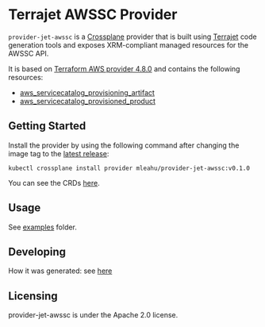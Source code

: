 # Terrajet AWSSC Provider

`provider-jet-awssc` is a [Crossplane](https://crossplane.io/) provider that is built
using [Terrajet](https://github.com/crossplane/terrajet) code generation tools and exposes XRM-compliant managed
resources for the AWSSC API.

It is based on [Terraform AWS provider 4.8.0](https://registry.terraform.io/providers/hashicorp/aws/4.8.0/docs) and
contains the following resources:

* [aws_servicecatalog_provisioning_artifact](https://registry.terraform.io/providers/hashicorp/aws/4.8.0/docs/resources/servicecatalog_provisioning_artifact)
* [aws_servicecatalog_provisioned_product](https://registry.terraform.io/providers/hashicorp/aws/4.8.0/docs/resources/servicecatalog_provisioned_product)

## Getting Started

Install the provider by using the following command after changing the image tag to
the [latest release](https://github.com/mleahu/provider-jet-awssc/releases):

```
kubectl crossplane install provider mleahu/provider-jet-awssc:v0.1.0
```

You can see the CRDs [here](package/crds).

## Usage

See [examples](examples) folder.

## Developing

How it was generated: see [here](GENERATE.md)

## Licensing

provider-jet-awssc is under the Apache 2.0 license.
